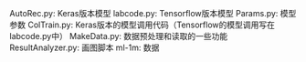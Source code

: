 AutoRec.py: Keras版本模型
labcode.py: Tensorflow版本模型
Params.py: 模型参数
ColTrain.py: Keras版本的模型调用代码（Tensorflow的模型调用写在labcode.py中）
MakeData.py: 数据预处理和读取的一些功能
ResultAnalyzer.py: 画图脚本
ml-1m: 数据